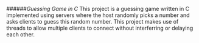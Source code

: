 ######*Guessing Game in C*
This project is a guessing game written in C implemented using servers where the host randomly picks a number and asks clients to guess this random number. This project makes use of threads to allow multiple clients to connect without interferring or delaying each other.
